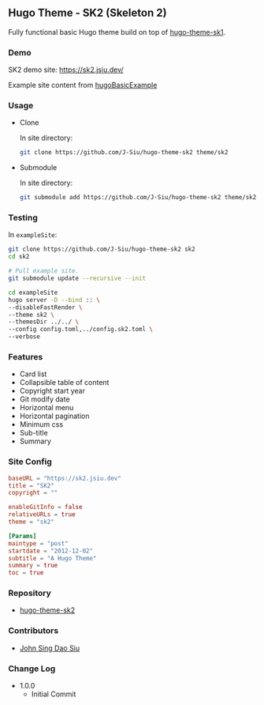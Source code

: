## Hugo Theme - SK2 (Skeleton 2)

Fully functional basic Hugo theme build on top of [hugo-theme-sk1](https://github.com/J-Siu/hugo-theme-sk1).

### Demo

SK2 demo site: https://sk2.jsiu.dev/

Example site content from [hugoBasicExample](https://github.com/gohugoio/hugoBasicExample)

### Usage

- Clone

    In site directory:

    ```sh
    git clone https://github.com/J-Siu/hugo-theme-sk2 theme/sk2
    ```

- Submodule

    In site directory:

    ```sh
    git submodule add https://github.com/J-Siu/hugo-theme-sk2 theme/sk2
    ```

### Testing

In `exampleSite`:

```sh
git clone https://github.com/J-Siu/hugo-theme-sk2 sk2
cd sk2

# Pull example site.
git submodule update --recursive --init

cd exampleSite
hugo server -D --bind :: \
--disableFastRender \
--theme sk2 \
--themesDir ../../ \
--config config.toml,../config.sk2.toml \
--verbose
```

### Features

- Card list
- Collapsible table of content
- Copyright start year
- Git modify date
- Horizontal menu
- Horizontal pagination
- Minimum css
- Sub-title
- Summary

### Site Config

```toml
baseURL = "https://sk2.jsiu.dev"
title = "SK2"
copyright = ""

enableGitInfo = false
relativeURLs = true
theme = "sk2"

[Params]
maintype = "post"
startdate = "2012-12-02"
subtitle = "A Hugo Theme"
summary = true
toc = true
```

### Repository

- [hugo-theme-sk2](https://github.com/J-Siu/hugo-theme-sk2)

### Contributors

- [John Sing Dao Siu](https://github.com/J-Siu)

### Change Log

- 1.0.0
  - Initial Commit